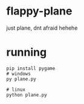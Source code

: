 # flappy-plane
just plane, dnt afraid hehehe


# running

```
pip install pygame
# windows
py plane.py

# linux
python plane.py
```

